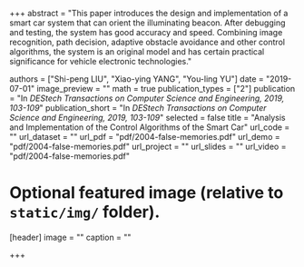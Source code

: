 +++
abstract = "This paper introduces the design and implementation of a smart car system that can orient the illuminating beacon. After debugging and testing, the system has good accuracy and speed. Combining image recognition, path decision, adaptive obstacle avoidance and other control algorithms, the system is an original model and has certain practical significance for vehicle electronic technologies."

authors = ["Shi-peng LIU", "Xiao-ying YANG", "You-ling YU"]
date = "2019-07-01"
image_preview = ""
math = true
publication_types = ["2"]
publication = "In *DEStech Transactions on Computer Science and Engineering, 2019, 103-109*"
publication_short = "In *DEStech Transactions on Computer Science and Engineering, 2019, 103-109*"
selected = false
title = "Analysis and Implementation of the Control Algorithms of the Smart Car"
url_code = ""
url_dataset = ""
url_pdf = "pdf/2004-false-memories.pdf"
url_demo = "pdf/2004-false-memories.pdf"
url_project = ""
url_slides = ""
url_video = "pdf/2004-false-memories.pdf"


# Optional featured image (relative to `static/img/` folder).
[header]
image = ""
caption = ""

+++
